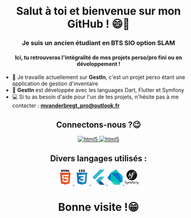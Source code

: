 <h1 align="center">Salut à toi et bienvenue sur mon GitHub ! 😄👋</h1>
<h3 align="center">Je suis un ancien étudiant en BTS SIO option SLAM</h3>
<h4 align="center">Ici, tu retrouveras l'intégralité de mes projets perso/pro fini ou en développement !</h4>

- 🔭 Je travaille actuellement sur **GestIn**, c'est un projet perso étant une application de gestion d'inventaire
- 🌱 **GestIn** est développée avec les languages Dart, Flutter et Symfony
- 💻 Si tu as besoin d'aide pour l'un de tes projets, n'hésite pas à me contacter : **mvanderbregt_pro@outlook.fr**

<h2 align="center">Connectons-nous ?😉</h2>

<p align="center">

  <a href="mailto:mvanderbregt_pro@outlook.fr" target="_blank">
    <img src="https://cdn-icons-png.flaticon.com/512/281/281769.png" alt="html5" width="40" height="40"/> 
  </a>
  <a href="https://www.linkedin.com/in/mathieu-vanderbregt-968898239/" target="_blank"> 
    <img src="https://cdn-icons-png.flaticon.com/512/174/174857.png" alt="html5" width="40" height="40"/> 
  </a>

</p>

<h2 align="center">Divers langages utilisés :</h2>

<p align="center"> 
  <a href="https://www.w3.org/html/" target="_blank"> 
    <img src="https://raw.githubusercontent.com/devicons/devicon/master/icons/html5/html5-original-wordmark.svg" alt="html5" width="40" height="40"/> 
  </a>
  <a href="https://www.w3schools.com/css/" target="_blank"> 
    <img src="https://raw.githubusercontent.com/devicons/devicon/master/icons/css3/css3-original-wordmark.svg" alt="css3" width="40" height="40"/> 
  </a> 
  <a href="https://flutter.dev/" target="_blank"> 
    <img src="https://raw.githubusercontent.com/devicons/devicon/master/icons/flutter/flutter-original.svg" alt="flutter" width="40" height="40"/> 
  </a>  
  <a href="https://dart.dev/" target="_blank"> 
    <img src="https://raw.githubusercontent.com/devicons/devicon/master/icons/dart/dart-original.svg" alt="dart" width="40" height="40"/> 
  </a> 
  <a href="https://symfony.com/" target="_blank"> 
    <img src="https://raw.githubusercontent.com/devicons/devicon/master/icons/symfony/symfony-original-wordmark.svg" alt="symfony" width="40" height="40"/> 
  </a>
</p>

<h1 align="center">Bonne visite !😁</h1>
